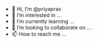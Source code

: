- 👋 Hi, I’m @priyaprav
- 👀 I’m interested in ...
- 🌱 I’m currently learning ...
- 💞️ I’m looking to collaborate on ...
- 📫 How to reach me ...

<!---
priyaprav/priyaprav is a ✨ special ✨ repository because its `README.md` (this file) appears on your GitHub profile.
You can click the Preview link to take a look at your changes.
--->
